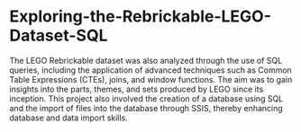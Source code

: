 # Exploring-the-Rebrickable-LEGO-Dataset-SQL
The LEGO Rebrickable dataset was also analyzed through the use of SQL queries, including the application of advanced techniques such as Common Table Expressions (CTEs), joins, and window functions. The aim was to gain insights into the parts, themes, and sets produced by LEGO since its inception. This project also involved the creation of a database using SQL and the import of files into the database through SSIS, thereby enhancing database and data import skills.
